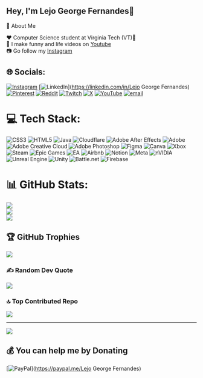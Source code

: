 ## Hey, I'm Lejo George Fernandes🌟

🚀 About Me

❤️ Computer Science student at Virginia Tech (VT)🧡<br/>
🎥 I make funny and life videos on [Youtube](https://www.youtube.com/@Lejo_George_Fernandes)<br/>
📷 Go follow my [Instagram](https://www.instagram.com/lejo_george_fernandes/)<br/>




## 🌐 Socials:
[![Instagram](https://img.shields.io/badge/Instagram-%23E4405F.svg?logo=Instagram&logoColor=white)](https://instagram.com/lejo_george_fernandes) [![LinkedIn](https://img.shields.io/badge/LinkedIn-%230077B5.svg?logo=linkedin&logoColor=white)](https://linkedin.com/in/Lejo George Fernandes) [![Pinterest](https://img.shields.io/badge/Pinterest-%23E60023.svg?logo=Pinterest&logoColor=white)](https://pinterest.com/lejogf) [![Reddit](https://img.shields.io/badge/Reddit-%23FF4500.svg?logo=Reddit&logoColor=white)](https://reddit.com/user/Georgeking4321) [![Twitch](https://img.shields.io/badge/Twitch-%239146FF.svg?logo=Twitch&logoColor=white)](https://twitch.tv/lejoplayz) [![X](https://img.shields.io/badge/X-black.svg?logo=X&logoColor=white)](https://x.com/lejogf) [![YouTube](https://img.shields.io/badge/YouTube-%23FF0000.svg?logo=YouTube&logoColor=white)](https://youtube.com/@lejo_george_fernandes) [![email](https://img.shields.io/badge/Email-D14836?logo=gmail&logoColor=white)](mailto:lejogf@gmail.com) 

# 💻 Tech Stack:
![CSS3](https://img.shields.io/badge/css3-%231572B6.svg?style=plastic&logo=css3&logoColor=white) ![HTML5](https://img.shields.io/badge/html5-%23E34F26.svg?style=plastic&logo=html5&logoColor=white) ![Java](https://img.shields.io/badge/java-%23ED8B00.svg?style=plastic&logo=openjdk&logoColor=white) ![Cloudflare](https://img.shields.io/badge/Cloudflare-F38020?style=plastic&logo=Cloudflare&logoColor=white) ![Adobe After Effects](https://img.shields.io/badge/Adobe%20After%20Effects-9999FF.svg?style=plastic&logo=Adobe%20After%20Effects&logoColor=white) ![Adobe](https://img.shields.io/badge/adobe-%23FF0000.svg?style=plastic&logo=adobe&logoColor=white) ![Adobe Creative Cloud](https://img.shields.io/badge/Adobe%20Creative%20Cloud-DA1F26.svg?style=plastic&logo=Adobe%20Creative%20Cloud&logoColor=white) ![Adobe Photoshop](https://img.shields.io/badge/adobe%20photoshop-%2331A8FF.svg?style=plastic&logo=adobe%20photoshop&logoColor=white) ![Figma](https://img.shields.io/badge/figma-%23F24E1E.svg?style=plastic&logo=figma&logoColor=white) ![Canva](https://img.shields.io/badge/Canva-%2300C4CC.svg?style=plastic&logo=Canva&logoColor=white) ![Xbox](https://img.shields.io/badge/xbox-%23107C10.svg?style=plastic&logo=xbox&logoColor=white) ![Steam](https://img.shields.io/badge/steam-%23000000.svg?style=plastic&logo=steam&logoColor=white) ![Epic Games](https://img.shields.io/badge/epicgames-%23313131.svg?style=plastic&logo=epicgames&logoColor=white) ![EA](https://img.shields.io/badge/ea-%23000000.svg?style=plastic&logo=ea&logoColor=white) ![Airbnb](https://img.shields.io/badge/Airbnb-%23ff5a5f.svg?style=plastic&logo=Airbnb&logoColor=white) ![Notion](https://img.shields.io/badge/Notion-%23000000.svg?style=plastic&logo=notion&logoColor=white) ![Meta](https://img.shields.io/badge/Meta-%230467DF.svg?style=plastic&logo=Meta&logoColor=white) ![nVIDIA](https://img.shields.io/badge/nVIDIA-%2376B900.svg?style=plastic&logo=nVIDIA&logoColor=white) ![Unreal Engine](https://img.shields.io/badge/unrealengine-%23313131.svg?style=plastic&logo=unrealengine&logoColor=white) ![Unity](https://img.shields.io/badge/unity-%23000000.svg?style=plastic&logo=unity&logoColor=white) ![Battle.net](https://img.shields.io/badge/battle.net-%2300AEFF.svg?style=plastic&logo=battle.net&logoColor=white) ![Firebase](https://img.shields.io/badge/firebase-a08021?style=plastic&logo=firebase&logoColor=ffcd34)
# 📊 GitHub Stats:
![](https://github-readme-stats.vercel.app/api?username=lejogf&theme=react&hide_border=false&include_all_commits=false&count_private=false)<br/>
![](https://nirzak-streak-stats.vercel.app/?user=lejogf&theme=react&hide_border=false)<br/>
![](https://github-readme-stats.vercel.app/api/top-langs/?username=lejogf&theme=react&hide_border=false&include_all_commits=false&count_private=false&layout=compact)

## 🏆 GitHub Trophies
![](https://github-profile-trophy.vercel.app/?username=lejogf&theme=radical&no-frame=false&no-bg=true&margin-w=4)

### ✍️ Random Dev Quote
![](https://quotes-github-readme.vercel.app/api?type=horizontal&theme=radical)

### 🔝 Top Contributed Repo
![](https://github-contributor-stats.vercel.app/api?username=lejogf&limit=5&theme=dark&combine_all_yearly_contributions=true)

---
[![](https://visitcount.itsvg.in/api?id=lejogf&icon=4&color=0)](https://visitcount.itsvg.in)

  ## 💰 You can help me by Donating
  [![PayPal](https://img.shields.io/badge/PayPal-00457C?style=for-the-badge&logo=paypal&logoColor=white)](https://paypal.me/Lejo George Fernandes) 

  
<!-- Proudly created with GPRM ( https://gprm.itsvg.in ) -->
